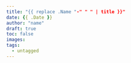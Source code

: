```yaml
---
title: "{{ replace .Name "-" " " | title }}"
date: {{ .Date }}
author: "name"
draft: true
toc: false
images:
tags:
  - untagged
---
```



